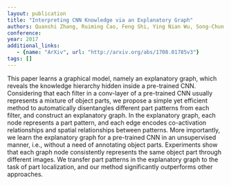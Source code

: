 ```yaml
---
layout: publication
title: "Interpreting CNN Knowledge via an Explanatory Graph"
authors: Quanshi Zhang, Ruiming Cao, Feng Shi, Ying Nian Wu, Song-Chun Zhu
conference: 
year: 2017
additional_links: 
   - {name: "ArXiv", url: "http://arxiv.org/abs/1708.01785v3"}
tags: []
---
```

This paper learns a graphical model, namely an explanatory graph, which
reveals the knowledge hierarchy hidden inside a pre-trained CNN. Considering
that each filter in a conv-layer of a pre-trained CNN usually represents a
mixture of object parts, we propose a simple yet efficient method to
automatically disentangles different part patterns from each filter, and
construct an explanatory graph. In the explanatory graph, each node represents
a part pattern, and each edge encodes co-activation relationships and spatial
relationships between patterns. More importantly, we learn the explanatory
graph for a pre-trained CNN in an unsupervised manner, i.e., without a need of
annotating object parts. Experiments show that each graph node consistently
represents the same object part through different images. We transfer part
patterns in the explanatory graph to the task of part localization, and our
method significantly outperforms other approaches.